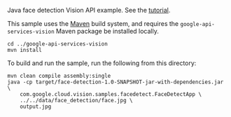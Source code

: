Java face detection Vision API example. See the
[tutorial](https://cloud.google.com/vision/docs/face-tutorial).

This sample uses the [Maven][maven] build system, and requires the
`google-api-services-vision` Maven package be installed locally.

    cd ../google-api-services-vision
    mvn install

To build and run the sample, run the following from this directory:

    mvn clean compile assembly:single
    java -cp target/face-detection-1.0-SNAPSHOT-jar-with-dependencies.jar \
        com.google.cloud.vision.samples.facedetect.FaceDetectApp \
        ../../data/face_detection/face.jpg \
        output.jpg

[maven]: https://maven.apache.org
